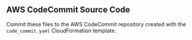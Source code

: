 ## AWS CodeCommit Source Code

Commit these files to the AWS CodeCommit repository created with the `code_commit.yaml` CloudFormation template.